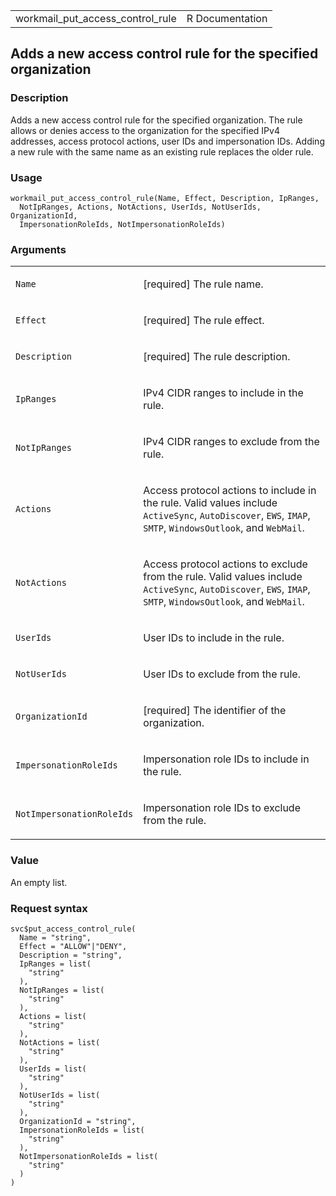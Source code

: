 <table style="width: 100%;">
<tbody>
<tr class="odd">
<td>workmail_put_access_control_rule</td>
<td style="text-align: right;">R Documentation</td>
</tr>
</tbody>
</table>

## Adds a new access control rule for the specified organization

### Description

Adds a new access control rule for the specified organization. The rule
allows or denies access to the organization for the specified IPv4
addresses, access protocol actions, user IDs and impersonation IDs.
Adding a new rule with the same name as an existing rule replaces the
older rule.

### Usage

    workmail_put_access_control_rule(Name, Effect, Description, IpRanges,
      NotIpRanges, Actions, NotActions, UserIds, NotUserIds, OrganizationId,
      ImpersonationRoleIds, NotImpersonationRoleIds)

### Arguments

<table>
<colgroup>
<col style="width: 35%" />
<col style="width: 65%" />
</colgroup>
<tbody>
<tr class="odd">
<td><code id="workmail_put_access_control_rule_:_Name">Name</code></td>
<td><p>[required] The rule name.</p></td>
</tr>
<tr class="even">
<td><code
id="workmail_put_access_control_rule_:_Effect">Effect</code></td>
<td><p>[required] The rule effect.</p></td>
</tr>
<tr class="odd">
<td><code
id="workmail_put_access_control_rule_:_Description">Description</code></td>
<td><p>[required] The rule description.</p></td>
</tr>
<tr class="even">
<td><code
id="workmail_put_access_control_rule_:_IpRanges">IpRanges</code></td>
<td><p>IPv4 CIDR ranges to include in the rule.</p></td>
</tr>
<tr class="odd">
<td><code
id="workmail_put_access_control_rule_:_NotIpRanges">NotIpRanges</code></td>
<td><p>IPv4 CIDR ranges to exclude from the rule.</p></td>
</tr>
<tr class="even">
<td><code
id="workmail_put_access_control_rule_:_Actions">Actions</code></td>
<td><p>Access protocol actions to include in the rule. Valid values
include <code>ActiveSync</code>, <code>AutoDiscover</code>,
<code>EWS</code>, <code>IMAP</code>, <code>SMTP</code>,
<code>WindowsOutlook</code>, and <code>WebMail</code>.</p></td>
</tr>
<tr class="odd">
<td><code
id="workmail_put_access_control_rule_:_NotActions">NotActions</code></td>
<td><p>Access protocol actions to exclude from the rule. Valid values
include <code>ActiveSync</code>, <code>AutoDiscover</code>,
<code>EWS</code>, <code>IMAP</code>, <code>SMTP</code>,
<code>WindowsOutlook</code>, and <code>WebMail</code>.</p></td>
</tr>
<tr class="even">
<td><code
id="workmail_put_access_control_rule_:_UserIds">UserIds</code></td>
<td><p>User IDs to include in the rule.</p></td>
</tr>
<tr class="odd">
<td><code
id="workmail_put_access_control_rule_:_NotUserIds">NotUserIds</code></td>
<td><p>User IDs to exclude from the rule.</p></td>
</tr>
<tr class="even">
<td><code
id="workmail_put_access_control_rule_:_OrganizationId">OrganizationId</code></td>
<td><p>[required] The identifier of the organization.</p></td>
</tr>
<tr class="odd">
<td><code
id="workmail_put_access_control_rule_:_ImpersonationRoleIds">ImpersonationRoleIds</code></td>
<td><p>Impersonation role IDs to include in the rule.</p></td>
</tr>
<tr class="even">
<td><code
id="workmail_put_access_control_rule_:_NotImpersonationRoleIds">NotImpersonationRoleIds</code></td>
<td><p>Impersonation role IDs to exclude from the rule.</p></td>
</tr>
</tbody>
</table>

### Value

An empty list.

### Request syntax

    svc$put_access_control_rule(
      Name = "string",
      Effect = "ALLOW"|"DENY",
      Description = "string",
      IpRanges = list(
        "string"
      ),
      NotIpRanges = list(
        "string"
      ),
      Actions = list(
        "string"
      ),
      NotActions = list(
        "string"
      ),
      UserIds = list(
        "string"
      ),
      NotUserIds = list(
        "string"
      ),
      OrganizationId = "string",
      ImpersonationRoleIds = list(
        "string"
      ),
      NotImpersonationRoleIds = list(
        "string"
      )
    )

